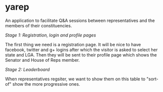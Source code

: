# yarep
An application to facilitate Q&amp;A sessions between representatives and the members of their constituencies.

*Stage 1: Registration, login and profile pages*

The first thing we need is a registration page.
It will be nice to have facebook, twitter and g+ logins after which the visitor is asked to select her state and LGA.
Then they will be sent to their profile page which shows the Senator and House of Reps member.

*Stage 2: Leaderboard*

When representatives regsiter, we want to show them on this table to "sort-of" show the more progressive ones.
